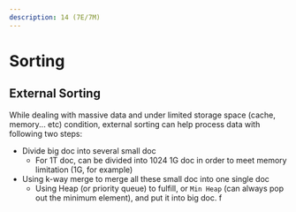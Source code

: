 ```yaml
---
description: 14 (7E/7M)
---
```


# Sorting

## External Sorting 

While dealing with massive data and under limited storage space \(cache, memory... etc\) condition, external sorting can help process data with following two steps:

* Divide big doc into several small doc
  * For 1T doc, can be divided into 1024 1G doc in order to meet memory limitation \(1G, for example\)
* Using k-way merge to merge all these small doc into one single doc
  * Using Heap \(or priority queue\) to fulfill, or `Min Heap`  \(can always pop out the minimum element\), and put it into big doc. f



